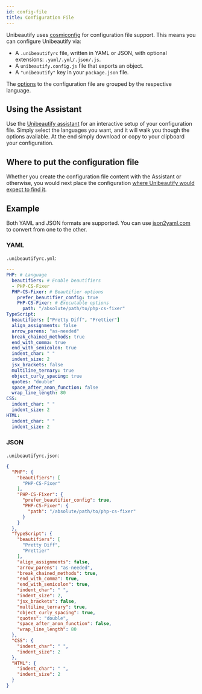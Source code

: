 ```yaml
---
id: config-file
title: Configuration File
---
```


Unibeautify uses [cosmiconfig](https://github.com/davidtheclark/cosmiconfig) for configuration file support.
This means you can configure Unibeautify via:

- A `.unibeautifyrc` file, written in YAML or JSON, with optional extensions: `.yaml/.yml/.json/.js`.
- A `unibeautify.config.js` file that exports an object.
- A `"unibeautify"` key in your `package.json` file.

The [options](options-for-languages.md) to the configuration file are grouped by the respective language.

## Using the Assistant

Use the [Unibeautify assistant](https://assistant.unibeautify.com/#/setup) for an interactive setup of your configuration file. Simply select the languages you want, and it will walk you though the options available. At the end simply download or copy to your clipboard your configuration.

## Where to put the configuration file

Whether you create the configuration file content with the Assistant or otherwise, you would next place the configuration [where Unibeautify would expect to find it](/docs/options-for-beautifiers#config-file-path).

## Example

Both YAML and JSON formats are supported. You can use [json2yaml.com](https://www.json2yaml.com/) to convert from one to the other.

### YAML

`.unibeautifyrc.yml`:

```yaml
---
PHP: # Language
  beautifiers: # Enable beautifiers
  - PHP-CS-Fixer
  PHP-CS-Fixer: # Beautifier options
    prefer_beautifier_config: true
    PHP-CS-Fixer: # Executable options
      path: "/absolute/path/to/php-cs-fixer"
TypeScript:
  beautifiers: ["Pretty Diff", "Prettier"]
  align_assignments: false
  arrow_parens: "as-needed"
  break_chained_methods: true
  end_with_comma: true
  end_with_semicolon: true
  indent_char: " "
  indent_size: 2
  jsx_brackets: false
  multiline_ternary: true
  object_curly_spacing: true
  quotes: "double"
  space_after_anon_function: false
  wrap_line_length: 80
CSS:
  indent_char: " "
  indent_size: 2
HTML:
  indent_char: " "
  indent_size: 2
```

### JSON

`.unibeautifyrc.json`:

```json
{
  "PHP": {
    "beautifiers": [
      "PHP-CS-Fixer"
    ],
    "PHP-CS-Fixer": {
      "prefer_beautifier_config": true,
      "PHP-CS-Fixer": {
        "path": "/absolute/path/to/php-cs-fixer"
      }
    }
  },
  "TypeScript": {
    "beautifiers": [
      "Pretty Diff",
      "Prettier"
    ],
    "align_assignments": false,
    "arrow_parens": "as-needed",
    "break_chained_methods": true,
    "end_with_comma": true,
    "end_with_semicolon": true,
    "indent_char": " ",
    "indent_size": 2,
    "jsx_brackets": false,
    "multiline_ternary": true,
    "object_curly_spacing": true,
    "quotes": "double",
    "space_after_anon_function": false,
    "wrap_line_length": 80
  },
  "CSS": {
    "indent_char": " ",
    "indent_size": 2
  },
  "HTML": {
    "indent_char": " ",
    "indent_size": 2
  }
}
```
